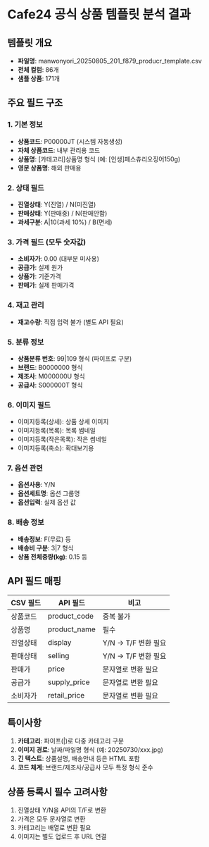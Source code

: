 # Cafe24 공식 상품 템플릿 분석 결과

## 템플릿 개요
- **파일명**: manwonyori_20250805_201_f879_producr_template.csv
- **전체 컬럼**: 86개
- **샘플 상품**: 171개

## 주요 필드 구조

### 1. 기본 정보
- **상품코드**: P00000JT (시스템 자동생성)
- **자체 상품코드**: 내부 관리용 코드
- **상품명**: [카테고리]상품명 형식 (예: [인생]페스츄리오징어150g)
- **영문 상품명**: 해외 판매용

### 2. 상태 필드
- **진열상태**: Y(진열) / N(미진열)
- **판매상태**: Y(판매중) / N(판매안함)
- **과세구분**: A|10(과세 10%) / B(면세)

### 3. 가격 필드 (모두 숫자값)
- **소비자가**: 0.00 (대부분 미사용)
- **공급가**: 실제 원가
- **상품가**: 기준가격
- **판매가**: 실제 판매가격

### 4. 재고 관리
- **재고수량**: 직접 입력 불가 (별도 API 필요)

### 5. 분류 정보
- **상품분류 번호**: 99|109 형식 (파이프로 구분)
- **브랜드**: B0000000 형식
- **제조사**: M000000U 형식
- **공급사**: S000000T 형식

### 6. 이미지 필드
- 이미지등록(상세): 상품 상세 이미지
- 이미지등록(목록): 목록 썸네일
- 이미지등록(작은목록): 작은 썸네일
- 이미지등록(축소): 확대보기용

### 7. 옵션 관련
- **옵션사용**: Y/N
- **옵션세트명**: 옵션 그룹명
- **옵션입력**: 실제 옵션 값

### 8. 배송 정보
- **배송정보**: F(무료) 등
- **배송비 구분**: 3|7 형식
- **상품 전체중량(kg)**: 0.15 등

## API 필드 매핑

| CSV 필드 | API 필드 | 비고 |
|---------|----------|------|
| 상품코드 | product_code | 중복 불가 |
| 상품명 | product_name | 필수 |
| 진열상태 | display | Y/N → T/F 변환 필요 |
| 판매상태 | selling | Y/N → T/F 변환 필요 |
| 판매가 | price | 문자열로 변환 필요 |
| 공급가 | supply_price | 문자열로 변환 필요 |
| 소비자가 | retail_price | 문자열로 변환 필요 |

## 특이사항
1. **카테고리**: 파이프(|)로 다중 카테고리 구분
2. **이미지 경로**: 날짜/파일명 형식 (예: 20250730/xxx.jpg)
3. **긴 텍스트**: 상품설명, 배송안내 등은 HTML 포함
4. **코드 체계**: 브랜드/제조사/공급사 모두 특정 형식 준수

## 상품 등록시 필수 고려사항
1. 진열상태 Y/N을 API의 T/F로 변환
2. 가격은 모두 문자열로 변환
3. 카테고리는 배열로 변환 필요
4. 이미지는 별도 업로드 후 URL 연결